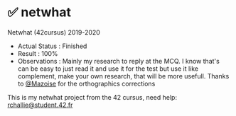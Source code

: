 # ✅ netwhat
Netwhat (42cursus) 2019-2020

- Actual Status : Finished
- Result        : 100%
- Observations : Mainly my research to reply at the MCQ. I know that's can be easy to just read it and use it for the test but use it like complement, make your own research, that will be more usefull. Thanks to [@Mazoise](https://github.com/Mazoise) for the orthographics corrections

This is my netwhat project from the 42 cursus,
need help:
rchallie@student.42.fr

